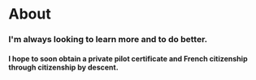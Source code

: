 # About


### I'm always looking to learn more and to do better.

#### I hope to soon obtain a private pilot certificate and French citizenship through citizenship by descent.

